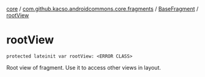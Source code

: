 [core](../../index.md) / [com.github.kacso.androidcommons.core.fragments](../index.md) / [BaseFragment](index.md) / [rootView](.)

# rootView

`protected lateinit var rootView: <ERROR CLASS>`

Root view of fragment. Use it to access other views in layout.

